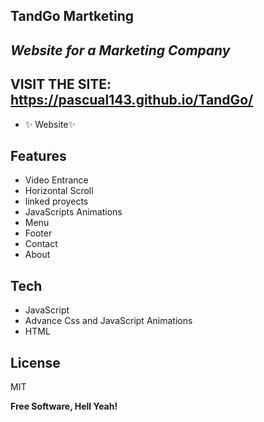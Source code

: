 ## TandGo Martketing
## _Website for a Marketing Company_

## VISIT THE SITE: https://pascual143.github.io/TandGo/
- ✨ Website✨
 

## Features

- Video Entrance
- Horizontal Scroll
- linked proyects
- JavaScripts Animations
- Menu
- Footer
- Contact
- About



## Tech


- JavaScript
- Advance Css and JavaScript Animations
- HTML



## License

MIT

**Free Software, Hell Yeah!**
